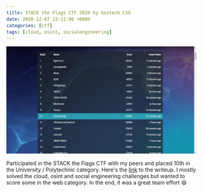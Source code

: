 ```yaml
---
title: STACK the Flags CTF 2020 by Govtech CSG
date: 2020-12-07 23:11:00 +0800
categories: [ctf]
tags: [cloud, osint, socialengineering]
---
```


![](/assets/images/stacktheflag.jpg)

Participated in the STACK the Flags CTF with my peers and placed 10th in the University / Polytechnic category. Here's the [link](https://dame-dango.github.io/STACKtheFlags2020/index.html) to the writeup. I mostly solved the cloud, osint and social engineering challenges but wanted to score some in the web category. In the end, it was a great team effort :laughing: